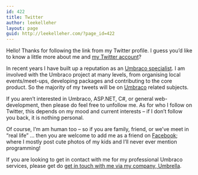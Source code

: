 ```yaml
---
id: 422
title: Twitter
author: leekelleher
layout: page
guid: http://leekelleher.com/?page_id=422
---
```

Hello! Thanks for following the link from my Twitter profile. I guess you&#8217;d like to know a little more about me and [my Twitter account](https://twitter.com/leekelleher)?

In recent years I have built up a reputation as an [Umbraco specialist](http://umbrellainc.co.uk). I am involved with the Umbraco project at many levels, from organising local events/meet-ups, developing packages and contributing to the core product. So the majority of my tweets will be on [Umbraco](http://our.umbraco.org) related subjects.

If you aren&#8217;t interested in Umbraco, ASP.NET, C#, or general web-development, then please do feel free to unfollow me. As for who I follow on Twitter, this depends on my mood and current interests &#8211; if I don&#8217;t follow you back, it is nothing personal.

Of course, I&#8217;m am human too &#8211; so if you are family, friend, or we&#8217;ve meet in &#8220;real life&#8221; &#8230; then you are welcome to add me as a friend on [Facebook](https://www.facebook.com/leekelleher); where I mostly post cute photos of my kids and I&#8217;ll never ever mention programming!

If you are looking to get in contact with me for my professional Umbraco services, please get do [get in touch with me via my company, Umbrella](http://umbrellainc.co.uk).
